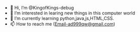 - 👋 Hi, I’m @KingofKings-debug
- 👀 I’m interested in learing new things in this computer world
- 🌱 I’m currently learning python,java,js,HTML,CSS.
- 📫 How to reach me (Email-ad999qw@gmail.com)

<!---
KingofKings-debug/KingofKings-debug is a ✨ special ✨ repository because its `README.md` (this file) appears on your GitHub profile.
You can click the Preview link to take a look at your changes.
--->
